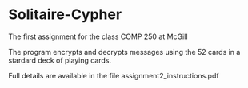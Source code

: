 # Solitaire-Cypher

The first assignment for the class COMP 250 at McGill

The program encrypts and decrypts messages using the 52 cards in a stardard deck of playing cards.

Full details are available in the file assignment2_instructions.pdf
